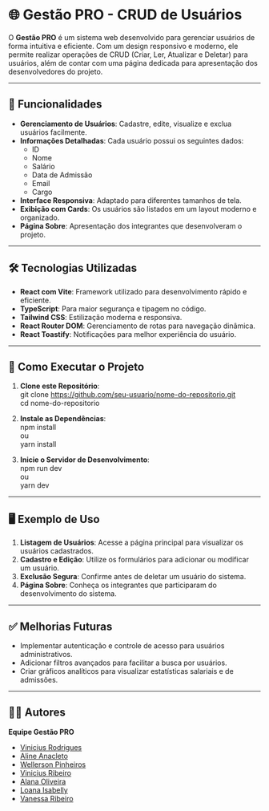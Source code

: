 # 🌐 **Gestão PRO - CRUD de Usuários**

O **Gestão PRO** é um sistema web desenvolvido para gerenciar usuários de forma intuitiva e eficiente. Com um design responsivo e moderno, ele permite realizar operações de CRUD (Criar, Ler, Atualizar e Deletar) para usuários, além de contar com uma página dedicada para apresentação dos desenvolvedores do projeto.

---

## 🚀 **Funcionalidades**

- **Gerenciamento de Usuários**: Cadastre, edite, visualize e exclua usuários facilmente.
- **Informações Detalhadas**: Cada usuário possui os seguintes dados:
  - ID
  - Nome
  - Salário
  - Data de Admissão
  - Email
  - Cargo
- **Interface Responsiva**: Adaptado para diferentes tamanhos de tela.
- **Exibição com Cards**: Os usuários são listados em um layout moderno e organizado.
- **Página Sobre**: Apresentação dos integrantes que desenvolveram o projeto.

---

## 🛠️ **Tecnologias Utilizadas**

- **React com Vite**: Framework utilizado para desenvolvimento rápido e eficiente.
- **TypeScript**: Para maior segurança e tipagem no código.
- **Tailwind CSS**: Estilização moderna e responsiva.
- **React Router DOM**: Gerenciamento de rotas para navegação dinâmica.
- **React Toastify**: Notificações para melhor experiência do usuário.

---

## 🔧 **Como Executar o Projeto**

1. **Clone este Repositório**:  
   git clone https://github.com/seu-usuario/nome-do-repositorio.git  
   cd nome-do-repositorio  

2. **Instale as Dependências**:  
   npm install  
   ou  
   yarn install  

3. **Inicie o Servidor de Desenvolvimento**:  
   npm run dev  
   ou  
   yarn dev  

---

## 🖥️ **Exemplo de Uso**

1. **Listagem de Usuários**: Acesse a página principal para visualizar os usuários cadastrados.
2. **Cadastro e Edição**: Utilize os formulários para adicionar ou modificar um usuário.
3. **Exclusão Segura**: Confirme antes de deletar um usuário do sistema.
4. **Página Sobre**: Conheça os integrantes que participaram do desenvolvimento do sistema.

---

## ✅ **Melhorias Futuras**

- Implementar autenticação e controle de acesso para usuários administrativos.
- Adicionar filtros avançados para facilitar a busca por usuários.
- Criar gráficos analíticos para visualizar estatísticas salariais e de admissões.

---

## 👨‍💻 **Autores**

**Equipe Gestão PRO**  

- [Vinicius Rodrigues](https://github.com/Vinicius-Rodriguess)  
- [Aline Anacleto](https://github.com/alineanacletoo)  
- [Wellerson Pinheiros](https://github.com/wellerson-pinheiros)  
- [Vinicius Ribeiro](https://github.com/viniciusoliveira-27)
- [Alana Oliveira](https://github.com/alanaoliv)  
- [Loana Isabelly](https://github.com/loanaisabelly)
- [Vanessa Ribeiro](https://github.com/vanessaribeiro03)  
